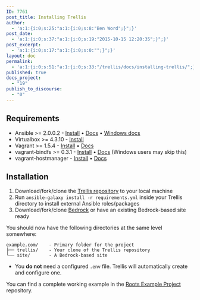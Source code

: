 ```yaml
---
ID: 7761
post_title: Installing Trellis
author:
  - 'a:1:{i:0;s:25:"a:1:{i:0;s:8:"Ben Word";}";}'
post_date:
  - 'a:1:{i:0;s:37:"a:1:{i:0;s:19:"2015-10-15 12:20:35";}";}'
post_excerpt:
  - 'a:1:{i:0;s:17:"a:1:{i:0;s:0:"";}";}'
layout: doc
permalink:
  - 'a:1:{i:0;s:51:"a:1:{i:0;s:33:"/trellis/docs/installing-trellis/";}";}'
published: true
docs_project:
  - "19"
publish_to_discourse:
  - "0"
---
```

## Requirements

* Ansible >= 2.0.0.2 - [Install](http://docs.ansible.com/intro_installation.html) • [Docs](http://docs.ansible.com/) • [Windows docs](https://roots.io/trellis/docs/windows/)
* Virtualbox >= 4.3.10 - [Install](https://www.virtualbox.org/wiki/Downloads)
* Vagrant >= 1.5.4 - [Install](http://www.vagrantup.com/downloads.html) • [Docs](https://docs.vagrantup.com/v2/)
* vagrant-bindfs >= 0.3.1 - [Install](https://github.com/gael-ian/vagrant-bindfs#installation) • [Docs](https://github.com/gael-ian/vagrant-bindfs) (Windows users may skip this)
* vagrant-hostmanager - [Install](https://github.com/smdahlen/vagrant-hostmanager#installation) • [Docs](https://github.com/smdahlen/vagrant-hostmanager)

## Installation

1. Download/fork/clone the [Trellis repository](https://github.com/roots/trellis) to your local machine
2. Run `ansible-galaxy install -r requirements.yml` inside your Trellis directory to install external Ansible roles/packages
3. Download/fork/clone [Bedrock](https://github.com/roots/bedrock) or have an existing Bedrock-based site ready

You should now have the following directories at the same level somewhere:

```plain
example.com/    - Primary folder for the project
├── trellis/    - Your clone of the Trellis repository
└── site/       - A Bedrock-based site
```

- You **do not** need a configured `.env` file. Trellis will automatically create and configure one.

You can find a complete working example in the [Roots Example Project](https://github.com/roots/roots-example-project.com) repository.